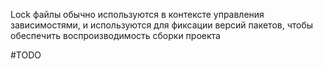 Lock файлы обычно используются в контексте управления зависимостями, и используются для фиксации версий пакетов, чтобы обеспечить воспроизводимость сборки проекта

#TODO 
